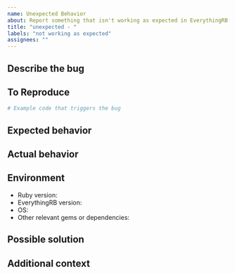 ```yaml
---
name: Unexpected Behavior
about: Report something that isn't working as expected in EverythingRB
title: "unexpected - "
labels: "not working as expected"
assignees: ""
---
```


## Describe the bug
<!-- A clear and concise description of what the bug is -->

## To Reproduce
<!-- Steps to reproduce the behavior -->

```ruby
# Example code that triggers the bug
```

## Expected behavior
<!-- A clear and concise description of what you expected to happen -->

## Actual behavior
<!-- What actually happened -->

## Environment
- Ruby version: <!-- e.g. 3.4.0 -->
- EverythingRB version: <!-- e.g. 0.2.5 -->
- OS: <!-- e.g. macOS 14.1, Ubuntu 22.04 -->
- Other relevant gems or dependencies:

## Possible solution
<!-- Optional: If you have ideas on how to fix this bug -->

## Additional context
<!-- Add any other context about the problem here -->
